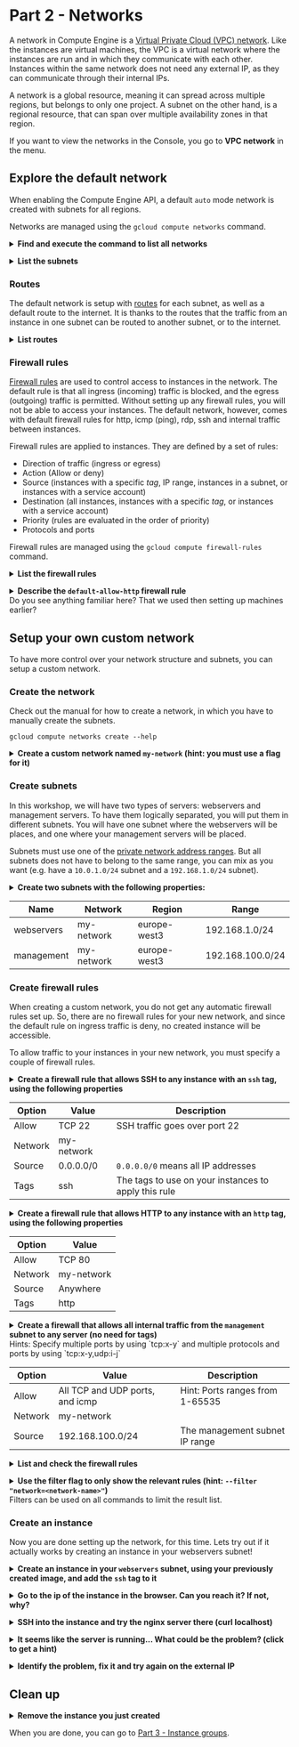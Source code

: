 # Part 2 - Networks
A network in Compute Engine is a [Virtual Private Cloud (VPC) network](https://cloud.google.com/compute/docs/vpc/).
Like the instances are virtual machines, the VPC is a virtual network where the instances are run and in which they communicate with each other.
Instances within the same network does not need any external IP, as they can communicate through their internal IPs.

A network is a global resource, meaning it can spread across multiple regions, but belongs to only one project.
A subnet on the other hand, is a regional resource, that can span over multiple availability zones in that region.

If you want to view the networks in the Console, you go to **VPC network** in the menu.

## Explore the default network
When enabling the Compute Engine API, a default `auto` mode network is created with subnets for all regions.

Networks are managed using the `gcloud compute networks` command.


<p>
<details>
<summary><strong>
Find and execute the command to list all networks
</strong></summary>

```
gcloud compute networks list
```
</details>
</p>

<p>
<details>
<summary><strong>
List the subnets
</strong></summary>

```
gcloud compute networks subnets list
```
</details>
</p>

### Routes
The default network is setup with [routes](https://cloud.google.com/compute/docs/vpc/routes) for each subnet, as well as a default route to the internet.
It is thanks to the routes that the traffic from an instance in one subnet can be routed to another subnet, or to the internet.

<p>
<details>
<summary><strong>
List routes
</strong></summary>

```
gcloud compute routes list
```
</details>
</p>

### Firewall rules
[Firewall rules](https://cloud.google.com/compute/docs/vpc/firewalls) are used to control access to instances in the network.
The default rule is that all ingress (incoming) traffic is blocked, and the egress (outgoing) traffic is permitted.
Without setting up any firewall rules, you will not be able to access your instances.
The default network, however, comes with default firewall rules for http, icmp (ping), rdp, ssh and internal traffic between instances.

Firewall rules are applied to instances.
They are defined by a set of rules:
* Direction of traffic (ingress or egress)
* Action (Allow or deny)
* Source (instances with a specific *tag*, IP range, instances in a subnet, or instances with a service account)
* Destination (all instances, instances with a specific *tag*,  or instances with a service account)
* Priority (rules are evaluated in the order of priority)
* Protocols and ports


Firewall rules are managed using the `gcloud compute firewall-rules` command.

<p>
<details>
<summary><strong>
List the firewall rules
</strong></summary>

```
gcloud compute firewall-rules list
```
</details>
</p>

<p>
<details>
<summary><strong>
Describe the <code>default-allow-http</code> firewall rule
</strong></summary>

```
gcloud compute firewall-rules describe default-allow-http
```
</details>
Do you see anything familiar here? That we used then setting up machines earlier?
</p>

## Setup your own custom network
To have more control over your network structure and subnets, you can setup a custom network.


### Create the network
Check out the manual for how to create a network, in which you have to manually create the subnets.
```
gcloud compute networks create --help
```


<p>
<details>
<summary><strong>
Create a custom network named <code>my-network</code> (hint: you must use a flag for it)
</strong></summary>

```
gcloud compute networks create my-network \
--mode custom
```
</details>
</p>



### Create subnets
In this workshop, we will have two types of servers: webservers and management servers.
To have them logically separated, you will put them in different subnets.
You will have one subnet where the webservers will be places, and one where your management servers will be placed.

Subnets must use one of the [private network address ranges](https://en.wikipedia.org/wiki/Private_network).
But all subnets does not have to belong to the same range, you can mix as you want (e.g. have a `10.0.1.0/24` subnet and a `192.168.1.0/24` subnet).

<p>
<details>
<summary><strong>
Create two subnets with the following properties:
</strong></summary>

```
gcloud compute networks subnets create webservers \
--network my-network \
--region europe-west3 \
--range 192.168.1.0/24

gcloud compute networks subnets create management \
--network my-network \
--region europe-west3 \
--range 192.168.100.0/24
```
</details>
</p>

| Name       | Network    | Region       | Range            |
|------------|------------|--------------|------------------|
| webservers | my-network | europe-west3 | 192.168.1.0/24   |
| management | my-network | europe-west3 | 192.168.100.0/24 |


### Create firewall rules
When creating a custom network, you do not get any automatic firewall rules set up.
So, there are no firewall rules for your new network, and since the default rule on ingress traffic is deny, no created instance will be accessible.

To allow traffic to your instances in your new network, you must specify a couple of firewall rules.

<p>
<details>
<summary><strong>
Create a firewall rule that allows SSH to any instance with an <code>ssh</code> tag, using the following properties
</strong></summary>

```
gcloud compute firewall-rules create allow-ssh \
--network my-network \
--allow tcp:22 \
--target-tags ssh \
--source-ranges 0.0.0.0/0
```
</details>
</p>

|Option|Value|Description|
|------|-----|-----------|
|Allow| TCP 22| SSH traffic goes over port 22|
|Network| my-network| |
|Source| 0.0.0.0/0 | `0.0.0.0/0` means all IP addresses|
|Tags| ssh| The tags to use on your instances to apply this rule|


<p>
<details>
<summary><strong>
Create a firewall rule that allows HTTP to any instance with an <code>http</code> tag, using the following properties
</strong></summary>

```
gcloud compute firewall-rules create allow-http \
--network my-network \
--allow tcp:80 \
--target-tags http \
--source-ranges 0.0.0.0/0
```
</details>
</p>

|Option|Value|
|------|-----|
|Allow| TCP 80|
|Network| my-network|
|Source| Anywhere|
|Tags| http|


<p>
<details>
<summary><strong>
Create a firewall that allows all internal traffic from the <code>management</code> subnet to any server (no need for tags)
</strong></summary>

```
gcloud compute firewall-rules create internal-traffic \
--network my-network \
--allow tcp:1-65535,udp:1-65535,icmp \
--source-ranges 192.168.100.0/24
```
</details>
Hints: Specify multiple ports by using `tcp:x-y` and multiple protocols and ports by using `tcp:x-y,udp:i-j`
</p>

|Option|Value|Description|
|------|-----|-----------|
|Allow| All TCP and UDP ports, and icmp | Hint: Ports ranges from 1-65535 |
|Network| my-network||
|Source| 192.168.100.0/24 |The management subnet IP range|


<p>
<details>
<summary><strong>
List and check the firewall rules
</strong></summary>

```
gcloud compute firewall-rules list
```
</details>
</p>

<p>
<details>
<summary><strong>
Use the filter flag to only show the relevant rules (hint: <code>--filter "network=&lt;network-name&gt;"</code>)
</strong></summary>

```
gcloud compute firewall-rules list --filter "network=my-network"
```
</details>
Filters can be used on all commands to limit the result list.
</p>


### Create an instance
Now you are done setting up the network, for this time.
Lets try out if it actually works by creating an instance in your webservers subnet!


<p>
<details>
<summary><strong>
Create an instance in your <code>webservers</code> subnet, using your previously created image, and add the <code>ssh</code> tag to it
</strong></summary>

```
gcloud compute instances create webserver-1 \
--zone europe-west3-a \
--machine-type f1-micro \
--subnet webservers \
--tags ssh \
--image ubuntu-1604-webserver-base
```
</details>
</p>

<p>
<details>
<summary><strong>
Go to the ip of the instance in the browser. Can you reach it? If not, why?
</strong></summary>
</details>
</p>

<p>
<details>
<summary><strong>
SSH into the instance and try the nginx server there (curl localhost)
</strong></summary>

```
curl localhost
```

</details>
</p>



<p>
<details>
<summary><strong>
It seems like the server is running... What could be the problem? (click to get a hint)
</strong></summary>

There is a certain tag for reaching the server on the HTTP port missing.
</details>
</p>


<p>
<details>
<summary><strong>
Identify the problem, fix it and try again on the external IP
</strong></summary>

Add the `http` tag to the server
```
gcloud compute instances add-tags webserver-1 \
--tags http \
--zone europe-west3-a
```
</details>
</p>


## Clean up

<p>
<details>
<summary><strong>
Remove the instance you just created
</strong></summary>

```
gcloud compute instances delete webserver-1 \
--zone europe-west3-a
```
</details>
</p>


When you are done, you can go to [Part 3 - Instance groups](../3-instance-groups).